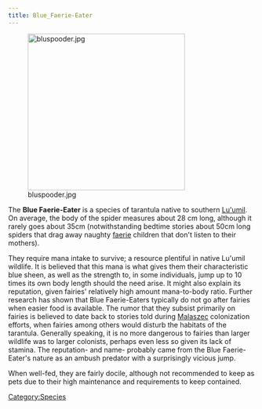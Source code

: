 ```yaml
---
title: Blue_Faerie-Eater
---
```

<figure>
<img src="bluspooder.jpg" title="bluspooder.jpg" width="320" />
<figcaption>bluspooder.jpg</figcaption>
</figure>

The **Blue Faerie-Eater** is a species of tarantula native to southern
[Lu'umil](Lu'umil "wikilink"). On average, the body of the spider
measures about 28 cm long, although it rarely goes about 35cm
(notwithstanding bedtime stories about 50cm long spiders that drag away
naughty [faerie](faerie "wikilink") children that don't listen to their
mothers).

They require mana intake to survive; a resource plentiful in native
Lu'umil wildlife. It is believed that this mana is what gives them their
characteristic blue sheen, as well as the strength to, in some
individuals, jump up to 10 times its own body length should the need
arise. It might also explain its reputation, given fairies' relatively
high amount mana-to-body ratio. Further research has shown that Blue
Faerie-Eaters typically do not go after fairies when easier food is
available. The rumor that they subsist primarily on fairies is believed
to date back to stories told during [Malaszec](Malaszec "wikilink")
colonization efforts, when fairies among others would disturb the
habitats of the tarantula. Generally speaking, it is no more dangerous
to fairies than larger wildlife was to larger colonists, perhaps even
less so given its lack of stamina. The reputation- and name- probably
came from the Blue Faerie-Eater's nature as an ambush predator with a
surprisingly vicious jump.

When well-fed, they are fairly docile, although not recommended to keep
as pets due to their high maintenance and requirements to keep
contained.

[Category:Species](Category:Species "wikilink")